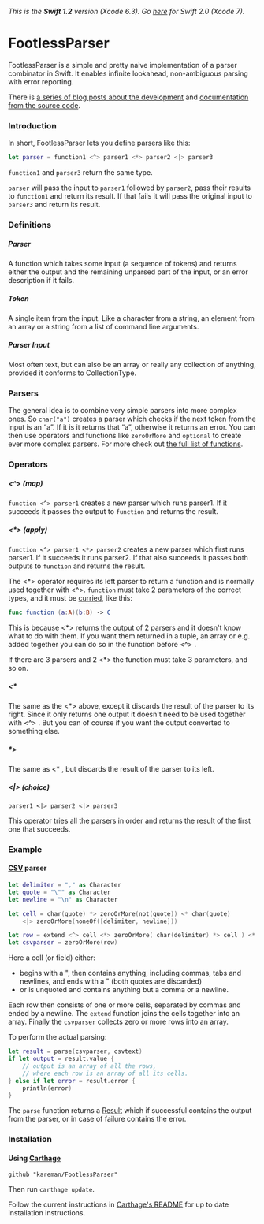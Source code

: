 _This is the **Swift 1.2** version (Xcode 6.3). Go [here](https://github.com/kareman/FootlessParser/tree/Swift2.0) for Swift 2.0 (Xcode 7)._

# FootlessParser

FootlessParser is a simple and pretty naive implementation of a parser combinator in Swift. It enables infinite lookahead, non-ambiguous parsing with error reporting.

There is [a series of blog posts about the development](http://blog.nottoobadsoftware.com/footlessparser/) and [documentation from the source code](http://kareman.github.io/FootlessParser/).

### Introduction

In short, FootlessParser lets you define parsers like this:

```swift
let parser = function1 <^> parser1 <*> parser2 <|> parser3
```

`function1` and `parser3` return the same type.

`parser` will pass the input to `parser1` followed by `parser2`, pass their results to `function1` and return its result. If that fails it will pass the original input to `parser3` and return its result.

### Definitions

##### Parser
A function which takes some input (a sequence of tokens) and returns either the output and the remaining unparsed part of the input, or an error description if it fails.

##### Token
A single item from the input. Like a character from a string, an element from an array or a string from a list of command line arguments.

##### Parser Input
Most often text, but can also be an array or really any collection of anything, provided it conforms to CollectionType.

### Parsers

The general idea is to combine very simple parsers into more complex ones. So `char("a")`  creates a parser which checks if the next token from the input is an “a”. If it is it returns that “a”, otherwise it returns an error. You can then use operators and functions like `zeroOrMore` and `optional` to create ever more complex parsers. For more check out [the full list of functions](http://kareman.github.io/FootlessParser/Functions.html).

### Operators

##### <^> (map)

`function <^> parser1` creates a new parser which runs parser1. If it succeeds it passes the output to `function` and returns the result.

##### <*> (apply)

`function <^> parser1 <*> parser2` creates a new parser which first runs parser1. If it succeeds it runs parser2. If that also succeeds it passes both outputs to `function` and returns the result.

The <*> operator requires its left parser to return a function and is normally used together with <^>. `function` must take 2 parameters of the correct types, and it must be [curried](https://developer.apple.com/library/ios/documentation/Swift/Conceptual/Swift_Programming_Language/Declarations.html#//apple_ref/doc/uid/TP40014097-CH34-ID363), like this:

```swift
func function (a:A)(b:B) -> C 
```

This is because <*> returns the output of 2 parsers and it doesn't know what to do with them. If you want them returned in a tuple, an array or e.g. added together you can do so in the function before <^> .

If there are 3 parsers and 2 <*> the function must take 3 parameters, and so on.

##### <* 

The same as the <*> above, except it discards the result of the parser to its right. Since it only returns one output it doesn't need to be used together with <^> . But you can of course if you want the output converted to something else.

##### *>

The same as <* , but discards the result of the parser to its left.

##### <|> (choice)

```
parser1 <|> parser2 <|> parser3
```

This operator tries all the parsers in order and returns the result of the first one that succeeds.

### Example

#### [CSV](http://www.computerhope.com/jargon/c/csv.htm) parser

```swift
let delimiter = "," as Character
let quote = "\"" as Character
let newline = "\n" as Character

let cell = char(quote) *> zeroOrMore(not(quote)) <* char(quote)
	<|> zeroOrMore(noneOf([delimiter, newline]))

let row = extend <^> cell <*> zeroOrMore( char(delimiter) *> cell ) <* char(newline)
let csvparser = zeroOrMore(row)
```

Here a cell (or field) either:

- begins with a ", then contains anything, including commas, tabs and newlines, and ends with a " (both quotes are discarded) 
- or is unquoted and contains anything but a comma or a newline.

Each row then consists of one or more cells, separated by commas and ended by a newline. The `extend` function joins the cells together into an array. 
Finally the `csvparser` collects zero or more rows into an array.

To perform the actual parsing:

```swift
let result = parse(csvparser, csvtext)
if let output = result.value {
	// output is an array of all the rows, 
	// where each row is an array of all its cells.
} else if let error = result.error {
	println(error)
}
```

The `parse` function returns a [Result](https://github.com/antitypical/Result) which if successful contains the output from the parser, or in case of failure contains the error.

### Installation

#### Using [Carthage](https://github.com/Carthage/Carthage)

```
github "kareman/FootlessParser"
```

Then run `carthage update`.

Follow the current instructions in [Carthage's README][carthage-installation] for up to date installation instructions.

[carthage-installation]: https://github.com/Carthage/Carthage#adding-frameworks-to-an-application
